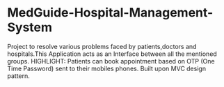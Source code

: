 # MedGuide-Hospital-Management-System
Project to resolve various problems faced by patients,doctors and hospitals.This Application acts as an Interface between all the mentioned groups. HIGHLIGHT: Patients can book appointment based on OTP (One Time Password) sent to their mobiles phones. Built upon MVC design pattern.
